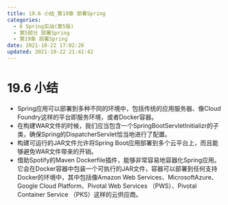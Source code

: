 ```yaml
---
title: 19.6 小结_第19章 部署Spring
categories: 
  - 6 Spring实战(第5版)
  - 第5部分 部署Spring
  - 第19章 部署Spring
date: 2021-10-22 17:02:26
updated: 2021-10-22 21:41:42
---
```

# 19.6 小结
- Spring应用可以部署到多种不同的环境中，包括传统的应用服务器、像Cloud Foundry这样的平台即服务环境，或者Docker容器。
- 在构建WAR文件的时候，我们应当包含一个SpringBootServletInitializr的子类，确保Spring的DispatcherServlet恰当地进行了配置。
- 构建可运行的JAR文件允许将Spring Boot应用部署到多个云平台上，而且能够避免WAR文件带来的开销。
- 借助Spotify的Maven Dockerfile插件，能够非常容易地容器化Spring应用。它会在Docker容器中包装一个可执行的JAR文件，容器可以部署到任何支持Docker的环境中，其中包括像Amazon Web Services、MicrosoftAzure、Google Cloud Platform、Pivotal Web Services （PWS）、Pivotal Container Service （PKS）这样的云供应商。
